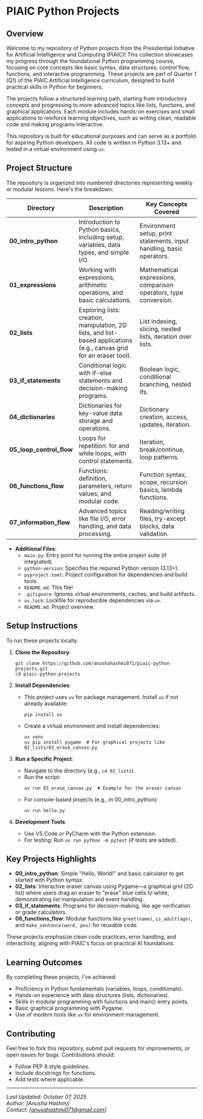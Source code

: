 # PIAIC Python Projects

## Overview

Welcome to my repository of Python projects from the Presidential Initiative for Artificial Intelligence and Computing (PIAIC)! This collection showcases my progress through the foundational Python programming course, focusing on core concepts like basic syntax, data structures, control flow, functions, and interactive programming. These projects are part of Quarter 1 (Q1) of the PIAIC Artificial Intelligence curriculum, designed to build practical skills in Python for beginners.

The projects follow a structured learning path, starting from introductory concepts and progressing to more advanced topics like lists, functions, and graphical applications. Each module includes hands-on exercises and small applications to reinforce learning objectives, such as writing clean, readable code and making programs interactive.

This repository is built for educational purposes and can serve as a portfolio for aspiring Python developers. All code is written in Python 3.13+ and tested in a virtual environment using `uv`.

## Project Structure

The repository is organized into numbered directories representing weekly or modular lessons. Here's the breakdown:

| Directory | Description | Key Concepts Covered |
|-----------|-------------|----------------------|
| **00_intro_python** | Introduction to Python basics, including setup, variables, data types, and simple I/O. | Environment setup, print statements, input handling, basic operators. |
| **01_expressions** | Working with expressions, arithmetic operations, and basic calculations. | Mathematical expressions, comparison operators, type conversion. |
| **02_lists** | Exploring lists: creation, manipulation, 2D lists, and list-based applications (e.g., canvas grid for an eraser tool). | List indexing, slicing, nested lists, iteration over lists. |
| **03_if_statements** | Conditional logic with if-else statements and decision-making programs. | Boolean logic, conditional branching, nested ifs. |
| **04_dictionaries** | Dictionaries for key-value data storage and operations. | Dictionary creation, access, updates, iteration. |
| **05_loop_control_flow** | Loops for repetition: for and while loops, with control statements. | Iteration, break/continue, loop patterns. |
| **06_functions_flow** | Functions: definition, parameters, return values, and modular code. | Function syntax, scope, recursion basics, lambda functions. |
| **07_information_flow** | Advanced topics like file I/O, error handling, and data processing. | Reading/writing files, try-except blocks, data validation. |

- **Additional Files**:
  - `main.py`: Entry point for running the entire project suite (if integrated).
  - `python-version`: Specifies the required Python version (3.13+).
  - `pyproject.toml`: Project configuration for dependencies and build tools.
  - `README.md`: This file!
  - `.gitignore`: Ignores virtual environments, caches, and build artifacts.
  - `uv.lock`: Lockfile for reproducible dependencies via `uv`.
  - `README.md`: Project overview.

## Setup Instructions

To run these projects locally:

1. **Clone the Repository**:
   ```
   git clone https://github.com/anushahashmi071/piaic-python-projects.git
   cd piaic-python-projects
   ```

2. **Install Dependencies**:
   - This project uses `uv` for package management. Install `uv` if not already available:
     ```
     pip install uv
     ```
   - Create a virtual environment and install dependencies:
     ```
     uv venv
     uv pip install pygame  # For graphical projects like 02_lists/03_erase_canvas.py
     ```

3. **Run a Specific Project**:
   - Navigate to the directory (e.g., `cd 02_lists`).
   - Run the script:
     ```
     uv run 03_erase_canvas.py  # Example for the eraser canvas
     ```
   - For console-based projects (e.g., in 00_intro_python):
     ```
     uv run hello.py
     ```

4. **Development Tools**:
   - Use VS Code or PyCharm with the Python extension.
   - For testing: Run `uv run python -m pytest` (if tests are added).

## Key Projects Highlights

- **00_intro_python**: Simple "Hello, World!" and basic calculator to get started with Python syntax.
- **02_lists**: Interactive eraser canvas using Pygame—a graphical grid (2D list) where users drag an eraser to "erase" blue cells to white, demonstrating list manipulation and event handling.
- **03_if_statements**: Programs for decision-making, like age verification or grade calculators.
- **06_functions_flow**: Modular functions like `greet(name)`, `is_adult(age)`, and `make_sentence(word, pos)` for reusable code.

These projects emphasize clean code practices, error handling, and interactivity, aligning with PIAIC's focus on practical AI foundations.

## Learning Outcomes

By completing these projects, I've achieved:
- Proficiency in Python fundamentals (variables, loops, conditionals).
- Hands-on experience with data structures (lists, dictionaries).
- Skills in modular programming with functions and main() entry points.
- Basic graphical programming with Pygame.
- Use of modern tools like `uv` for environment management.

## Contributing

Feel free to fork this repository, submit pull requests for improvements, or open issues for bugs. Contributions should:
- Follow PEP 8 style guidelines.
- Include docstrings for functions.
- Add tests where applicable.

<!-- ## Acknowledgments

- **PIAIC**: For the structured curriculum and resources.
- **Pygame Community**: For the graphics library used in interactive projects.
- **uv Tool**: For modern Python package management. -->

---

*Last Updated: October 07, 2025*  
*Author: [Anusha Hashmi]*  
*Contact: [anusahashmi071@gmail.com]*  

<!-- For more on PIAIC, visit [presidentialinitiative.gov.pk](https://piaic.org). Happy coding! 🚀 -->

